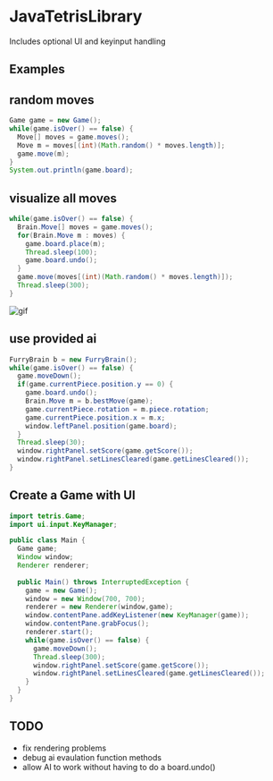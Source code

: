 # JavaTetrisLibrary
Includes optional UI and keyinput handling

## Examples

## random moves

```java
Game game = new Game();
while(game.isOver() == false) {
  Move[] moves = game.moves();
  Move m = moves[(int)(Math.random() * moves.length)];
  game.move(m);
}
System.out.println(game.board);
```

## visualize all moves
```java 
while(game.isOver() == false) {
  Brain.Move[] moves = game.moves();
  for(Brain.Move m : moves) {
    game.board.place(m);
    Thread.sleep(100);
    game.board.undo();
  }
  game.move(moves[(int)(Math.random() * moves.length)]);
  Thread.sleep(300);	
}
```
![gif](./images/iteration.gif)

## use provided ai

```java
FurryBrain b = new FurryBrain();
while(game.isOver() == false) {
  game.moveDown();
  if(game.currentPiece.position.y == 0) {
    game.board.undo();
    Brain.Move m = b.bestMove(game);
    game.currentPiece.rotation = m.piece.rotation;
    game.currentPiece.position.x = m.x;
    window.leftPanel.position(game.board);
  }
  Thread.sleep(30);
  window.rightPanel.setScore(game.getScore());
  window.rightPanel.setLinesCleared(game.getLinesCleared());		
}
```



## Create a Game with UI

```java
import tetris.Game;
import ui.input.KeyManager;

public class Main {
  Game game;
  Window window;
  Renderer renderer;
	
  public Main() throws InterruptedException {
    game = new Game();
    window = new Window(700, 700);
    renderer = new Renderer(window,game);
    window.contentPane.addKeyListener(new KeyManager(game));
    window.contentPane.grabFocus();
    renderer.start();
    while(game.isOver() == false) {
      game.moveDown();
      Thread.sleep(300);
      window.rightPanel.setScore(game.getScore());
      window.rightPanel.setLinesCleared(game.getLinesCleared());
    }
  }
}
```

## TODO
- fix rendering problems
- debug ai evaulation function methods
- allow AI to work without having to do a board.undo()
  

